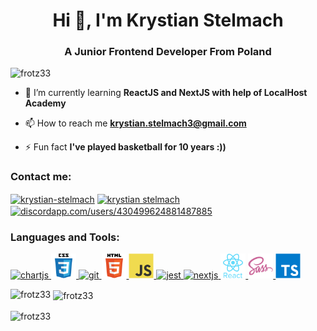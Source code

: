 <h1 align="center">Hi 👋, I'm Krystian Stelmach</h1>
<h3 align="center">A Junior Frontend Developer From Poland</h3>

<p align="left"> <img src="https://komarev.com/ghpvc/?username=frotz33&label=Profile%20views&color=0e75b6&style=flat" alt="frotz33" /> </p>

- 🌱 I’m currently learning **ReactJS and NextJS with help of LocalHost Academy**

- 📫 How to reach me **krystian.stelmach3@gmail.com**

- ⚡ Fun fact **I've played basketball for 10 years :))**

<h3 align="left">Contact me:</h3>
<p align="left">
<a href="https://linkedin.com/in/krystian-stelmach" target="blank"><img align="center" src="https://raw.githubusercontent.com/rahuldkjain/github-profile-readme-generator/master/src/images/icons/Social/linked-in-alt.svg" alt="krystian-stelmach" height="30" width="40" /></a>
<a href="https://fb.com/krystian stelmach" target="blank"><img align="center" src="https://raw.githubusercontent.com/rahuldkjain/github-profile-readme-generator/master/src/images/icons/Social/facebook.svg" alt="krystian stelmach" height="30" width="40" /></a>
<a href="https://discord.gg/discordapp.com/users/430499624881487885" target="blank"><img align="center" src="https://raw.githubusercontent.com/rahuldkjain/github-profile-readme-generator/master/src/images/icons/Social/discord.svg" alt="discordapp.com/users/430499624881487885" height="30" width="40" /></a>
</p>

<h3 align="left">Languages and Tools:</h3>
<p align="left"> <a href="https://www.chartjs.org" target="_blank" rel="noreferrer"> <img src="https://www.chartjs.org/media/logo-title.svg" alt="chartjs" width="40" height="40"/> </a> <a href="https://www.w3schools.com/css/" target="_blank" rel="noreferrer"> <img src="https://raw.githubusercontent.com/devicons/devicon/master/icons/css3/css3-original-wordmark.svg" alt="css3" width="40" height="40"/> </a> <a href="https://git-scm.com/" target="_blank" rel="noreferrer"> <img src="https://www.vectorlogo.zone/logos/git-scm/git-scm-icon.svg" alt="git" width="40" height="40"/> </a> <a href="https://www.w3.org/html/" target="_blank" rel="noreferrer"> <img src="https://raw.githubusercontent.com/devicons/devicon/master/icons/html5/html5-original-wordmark.svg" alt="html5" width="40" height="40"/> </a> <a href="https://developer.mozilla.org/en-US/docs/Web/JavaScript" target="_blank" rel="noreferrer"> <img src="https://raw.githubusercontent.com/devicons/devicon/master/icons/javascript/javascript-original.svg" alt="javascript" width="40" height="40"/> </a> <a href="https://jestjs.io" target="_blank" rel="noreferrer"> <img src="https://www.vectorlogo.zone/logos/jestjsio/jestjsio-icon.svg" alt="jest" width="40" height="40"/> </a> <a href="https://nextjs.org/" target="_blank" rel="noreferrer"> <img src="https://cdn.worldvectorlogo.com/logos/nextjs-2.svg" alt="nextjs" width="40" height="40"/> </a> <a href="https://reactjs.org/" target="_blank" rel="noreferrer"> <img src="https://raw.githubusercontent.com/devicons/devicon/master/icons/react/react-original-wordmark.svg" alt="react" width="40" height="40"/> </a> <a href="https://sass-lang.com" target="_blank" rel="noreferrer"> <img src="https://raw.githubusercontent.com/devicons/devicon/master/icons/sass/sass-original.svg" alt="sass" width="40" height="40"/> </a> <a href="https://www.typescriptlang.org/" target="_blank" rel="noreferrer"> <img src="https://raw.githubusercontent.com/devicons/devicon/master/icons/typescript/typescript-original.svg" alt="typescript" width="40" height="40"/> </a> </p>

<p><img align="left" src="https://github-readme-stats.vercel.app/api/top-langs?username=frotz33&show_icons=true&locale=en&layout=compact" alt="frotz33" /></p>

<p>&nbsp;<img align="center" src="https://github-readme-stats.vercel.app/api?username=frotz33&show_icons=true&locale=en" alt="frotz33" /></p>

<p><img align="center" src="https://github-readme-streak-stats.herokuapp.com/?user=frotz33&" alt="frotz33" /></p>

